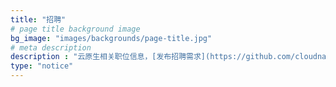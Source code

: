 ```yaml
---
title: "招聘"
# page title background image
bg_image: "images/backgrounds/page-title.jpg"
# meta description
description : "云原生相关职位信息，[发布招聘需求](https://github.com/cloudnativeto/cloudnative.to/issues/87)。"
type: "notice"
---
```

